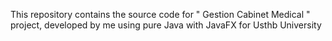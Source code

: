 This repository contains the source code for " Gestion Cabinet Medical " project, developed by me using pure Java with JavaFX for Usthb University 
